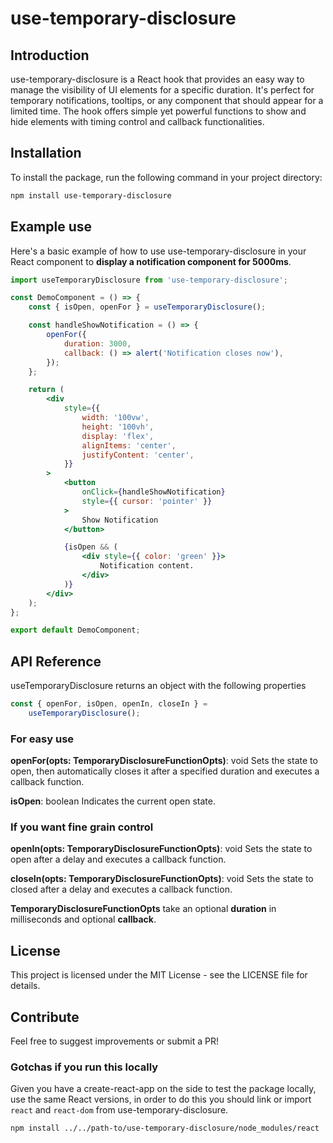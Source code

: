 # use-temporary-disclosure

## Introduction

use-temporary-disclosure is a React hook that provides an easy way to manage the visibility of UI elements for a specific duration. It's perfect for temporary notifications, tooltips, or any component that should appear for a limited time. The hook offers simple yet powerful functions to show and hide elements with timing control and callback functionalities.

## Installation

To install the package, run the following command in your project directory:

```bash
npm install use-temporary-disclosure
```

## Example use

Here's a basic example of how to use use-temporary-disclosure in your React component to **display a notification component for 5000ms**.

```jsx
import useTemporaryDisclosure from 'use-temporary-disclosure';

const DemoComponent = () => {
	const { isOpen, openFor } = useTemporaryDisclosure();

	const handleShowNotification = () => {
		openFor({
			duration: 3000,
			callback: () => alert('Notification closes now'),
		});
	};

	return (
		<div
			style={{
				width: '100vw',
				height: '100vh',
				display: 'flex',
				alignItems: 'center',
				justifyContent: 'center',
			}}
		>
			<button
				onClick={handleShowNotification}
				style={{ cursor: 'pointer' }}
			>
				Show Notification
			</button>

			{isOpen && (
				<div style={{ color: 'green' }}>
					Notification content.
				</div>
			)}
		</div>
	);
};

export default DemoComponent;
```

## API Reference

useTemporaryDisclosure returns an object with the following properties

```typescript
const { openFor, isOpen, openIn, closeIn } =
	useTemporaryDisclosure();
```

### For easy use

**openFor(opts: TemporaryDisclosureFunctionOpts)**: void
Sets the state to open, then automatically closes it after a specified duration and executes a callback function.

**isOpen**: boolean
Indicates the current open state.

### If you want fine grain control

**openIn(opts: TemporaryDisclosureFunctionOpts)**: void
Sets the state to open after a delay and executes a callback function.

**closeIn(opts: TemporaryDisclosureFunctionOpts)**: void
Sets the state to closed after a delay and executes a callback function.

**TemporaryDisclosureFunctionOpts** take an optional **duration** in milliseconds and optional **callback**.

## License

This project is licensed under the MIT License - see the LICENSE file for details.

## Contribute

Feel free to suggest improvements or submit a PR!

### Gotchas if you run this locally

Given you have a create-react-app on the side to test the package locally, use the same React versions, in order to do this you should link or import `react` and `react-dom` from use-temporary-disclosure.

```bash
npm install ../../path-to/use-temporary-disclosure/node_modules/react
```
